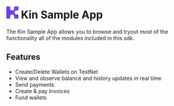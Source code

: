 # <img src="../assets/kin-logo.png" height="32" alt="Kin Logo"> Kin Sample App

The Kin Sample App allows you to browse and tryout most of the functionality all of the modules included in this sdk.

## Features

- Create/Delete Wallets on TestNet
- View and observe balance and history updates in real time
- Send payments
- Create & pay Invoices
- Fund wallets


